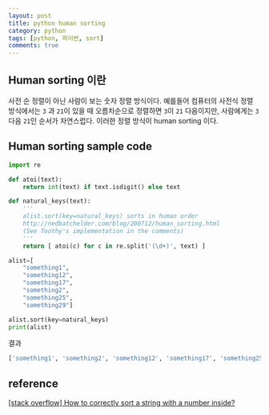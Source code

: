 ```yaml
---
layout: post
title: python human sorting
category: python
tags: [python, 파이썬, sort]
comments: true
---
```


## Human sorting 이란
사전 순 정렬이 아닌 사람이 보는 숫자 정렬 방식이다. 예를들어 컴퓨터의 사전식 정렬 방식에서는 `3` 과 `21`이 있을 때 오름차순으로 정렬하면 `3`이 `21` 다음이지만, 사람에게는 `3` 다음 `21`인 순서가 자연스럽다. 이러한 정렬 방식이 human sorting 이다.

## Human sorting sample code
```python
import re

def atoi(text):
    return int(text) if text.isdigit() else text

def natural_keys(text):
    '''
    alist.sort(key=natural_keys) sorts in human order
    http://nedbatchelder.com/blog/200712/human_sorting.html
    (See Toothy's implementation in the comments)
    '''
    return [ atoi(c) for c in re.split('(\d+)', text) ]

alist=[
    "something1",
    "something12",
    "something17",
    "something2",
    "something25",
    "something29"]

alist.sort(key=natural_keys)
print(alist)
```
결과
```python
['something1', 'something2', 'something12', 'something17', 'something25', 'something29']
```

## reference
[[stack overflow] How to correctly sort a string with a number inside?](https://stackoverflow.com/questions/5967500/how-to-correctly-sort-a-string-with-a-number-inside)